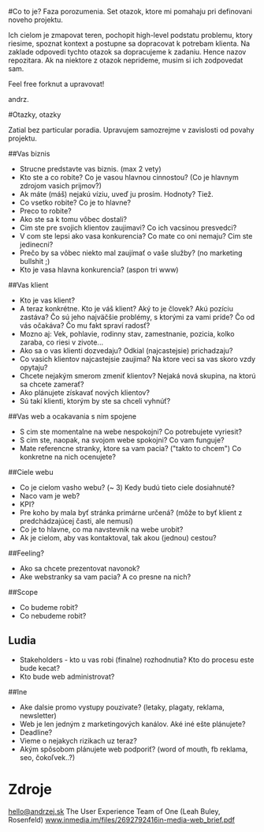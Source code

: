 #Co to je?
Faza porozumenia. Set otazok, ktore mi pomahaju pri definovani noveho projektu.

Ich cielom je zmapovat teren, pochopit high-level podstatu problemu, ktory riesime, spoznat kontext a postupne sa dopracovat k potrebam klienta. Na zaklade odpovedi tychto otazok sa dopracujeme k zadaniu. Hence nazov repozitara. Ak na niektore z otazok neprideme, musim si ich zodpovedat sam.

Feel free forknut a upravovat!

andrz.

#Otazky, otazky

Zatial bez particular poradia. Upravujem samozrejme v zavislosti od povahy projektu.

##Vas biznis

* Strucne predstavte vas biznis. (max 2 vety)
* Kto ste a co robite? Co je vasou hlavnou cinnostou? (Co je hlavnym zdrojom vasich prijmov?)
* Ak máte (máš) nejakú víziu, uveď ju prosím. Hodnoty? Tiež.
* Co vsetko robite? Co je to hlavne?
* Preco to robite?
* Ako ste sa k tomu vôbec dostali?
* Cim ste pre svojich klientov zaujimavi? Co ich vacsinou presvedci?
* V com ste lepsi ako vasa konkurencia? Co mate co oni nemaju? Cim ste jedinecni?
* Prečo by sa vôbec niekto mal zaujímať o vaše služby? (no marketing bullshit ;)
* Kto je vasa hlavna konkurencia? (aspon tri www)

##Vas klient

* Kto je vas klient? 
* A teraz konkrétne. Kto je váš klient? Aký to je človek? Akú pozíciu zastáva? Čo sú jeho najväčšie problémy, s ktorými za vami príde? Čo od vás očakáva? Čo mu fakt spraví radosť?
* Mozno aj: Vek, pohlavie, rodinny stav, zamestnanie, pozicia, kolko zaraba, co riesi v zivote...
* Ako sa o vas klienti dozvedaju? Odkial (najcastejsie) prichadzaju?
* Co vasich klientov najcastejsie zaujima? Na ktore veci sa vas skoro vzdy opytaju?
* Chcete nejakým smerom zmeniť klientov? Nejaká nová skupina, na ktorú sa chcete zamerať?
* Ako plánujete získavať nových klientov?
* Sú takí klienti, ktorým by ste sa chceli vyhnúť?


##Vas web a ocakavania s nim spojene

* S cim ste momentalne na webe nespokojni? Co potrebujete vyriesit?
* S cim ste, naopak, na svojom webe spokojni? Co vam funguje?
* Mate referencne stranky, ktore sa vam pacia? ("takto to chcem") Co konkretne na nich ocenujete? 

##Ciele webu

* Co je cielom vasho webu? (~ 3) Kedy budú tieto ciele dosiahnuté?
* Naco vam je web?
* KPI?
* Pre koho by mala byť stránka primárne určená? (môže to byť klient z predchádzajúcej časti, ale nemusí)
* Co je to hlavne, co ma navstevnik na webe urobit?
* Ak je cielom, aby vas kontaktoval, tak akou (jednou) cestou?

##Feeling?

* Ako sa chcete prezentovat navonok?
* Ake webstranky sa vam pacia? A co presne na nich?

##Scope

* Co budeme robit?
* Co nebudeme robit?

## Ludia

* Stakeholders - kto u vas robi (finalne) rozhodnutia? Kto do procesu este bude kecat?
* Kto bude web administrovat?

##Ine

* Ake dalsie promo vystupy pouzivate? (letaky, plagaty, reklama, newsletter)
* Web je len jedným z marketingových kanálov. Aké iné ešte plánujete?
* Deadline?
* Vieme o nejakych rizikach uz teraz?
* Akým spôsobom plánujete web podporiť? (word of mouth, fb reklama, seo, čokoľvek..?)

# Zdroje
hello@andrzej.sk
The User Experience Team of One (Leah Buley, Rosenfeld)
www.inmedia.im/files/2692792416in-media-web_brief.pdf